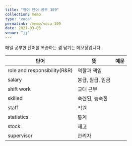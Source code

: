 ```yaml
---
title: "영어 단어 공부 109"
collection: memo
type: "voca"
permalink: /memo/voca-109
date: 2021-03-03
venue: "jj"
---
```


매일 공부한 단어를 복습하는 겸 남기는 메모장입니다.

| 단어 | 뜻 | 예문 | 
| --------         | ------ | ------------------------------------------------------------ |
| role and responsibility(R&R) | 역할과 책임 |  |
| salary | 봉급, 월급, 임금 |  |
| shift work | 교대 근무 |  |
| skilled | 숙련된, 능숙한 |  |
| staff | 직원 |  |
| statistics | 통계 |  |
| stock | 재고 |  |
| supervisor | 관리자 |  |

























































